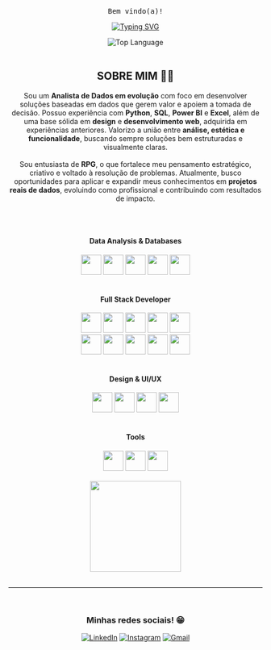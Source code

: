  <br>
<div align="center">
  
  <samp>
      Bem vindo(a)!
      <br>
  </samp>

[![Typing SVG](https://readme-typing-svg.demolab.com?font=Fira+Code&pause=1000&color=FF9900&center=true&vCenter=true&width=435&lines=Me+chamo+Kevyn+Ladislau;Analista+de+dados+em+evolu%C3%A7%C3%A3o+%F0%9F%93%8A)](https://git.io/typing-svg)

<img align="center" alt="Top Language" src="http://github-profile-summary-cards.vercel.app/api/cards/profile-details?username=KevynFirst&theme=dark"/>

  <br>

</div>

  <br>

<div align="center">
  <h2>SOBRE MIM 👨‍💻</h2>
  <p>
    Sou um <b>Analista de Dados em evolução</b> com foco em desenvolver soluções baseadas em dados que gerem valor e apoiem a tomada de decisão.  
    Possuo experiência com <b>Python</b>, <b>SQL</b>, <b>Power BI</b> e <b>Excel</b>, além de uma base sólida em <b>design</b> e <b>desenvolvimento web</b>, adquirida em experiências anteriores.  
    Valorizo a união entre <b>análise, estética e funcionalidade</b>, buscando sempre soluções bem estruturadas e visualmente claras.  
    <br><br>
    Sou entusiasta de <b>RPG</b>, o que fortalece meu pensamento estratégico, criativo e voltado à resolução de problemas.  
    Atualmente, busco oportunidades para aplicar e expandir meus conhecimentos em <b>projetos reais de dados</b>, evoluindo como profissional e contribuindo com resultados de impacto.  
  </p>
  <br>
</div>

<br>

<div align="center">
  <h4>Data Analysis & Databases</h4>
  <img width="40" src="https://img.icons8.com/?size=100&id=13654&format=png&color=000000" />
  <img width="40" src="https://img.icons8.com/?size=100&id=Ny0t2MYrJ70p&format=png&color=000000" />
  <img width="40" src="https://cdn.jsdelivr.net/gh/devicons/devicon@latest/icons/python/python-original.svg" />
  <img width="40" src="https://cdn.jsdelivr.net/gh/devicons/devicon@latest/icons/mysql/mysql-original.svg" />
  <img width="40" src="https://cdn.jsdelivr.net/gh/devicons/devicon@latest/icons/amazonwebservices/amazonwebservices-plain-wordmark.svg" />

  
</div>

<br>

<div align="center">
  <h4>Full Stack Developer </h4>

  <img width="40" src="https://cdn.jsdelivr.net/gh/devicons/devicon@latest/icons/html5/html5-original.svg" />
  <img width="40" src="https://cdn.jsdelivr.net/gh/devicons/devicon@latest/icons/css3/css3-original.svg" />
  <img width="40" src="https://cdn.jsdelivr.net/gh/devicons/devicon@latest/icons/javascript/javascript-original.svg" />
  <img width="40" src="https://cdn.jsdelivr.net/gh/devicons/devicon@latest/icons/tailwindcss/tailwindcss-original.svg" />
  <img width="40" src="https://cdn.jsdelivr.net/gh/devicons/devicon@latest/icons/react/react-original.svg" />
  <br>
  <img width="40" src="https://cdn.jsdelivr.net/gh/devicons/devicon@latest/icons/postgresql/postgresql-original.svg" />
  <img width="40" src="https://cdn.jsdelivr.net/gh/devicons/devicon@latest/icons/wordpress/wordpress-plain.svg" />
  <img width="40" src="https://cdn.jsdelivr.net/gh/devicons/devicon@latest/icons/php/php-original.svg" />
  <img width="40" src="https://cdn.jsdelivr.net/gh/devicons/devicon@latest/icons/nodejs/nodejs-original.svg" />
  <img width="40" src="https://cdn.jsdelivr.net/gh/devicons/devicon@latest/icons/typescript/typescript-original.svg" />

  
</div>

<br>

<div align="center">
  <h4>Design & UI/UX</h4>

  <img width="40" src="https://cdn.jsdelivr.net/gh/devicons/devicon@latest/icons/canva/canva-original.svg" />
  <img width="40" src="https://cdn.jsdelivr.net/gh/devicons/devicon@latest/icons/photoshop/photoshop-original.svg" />
  <img width="40" src="https://cdn.jsdelivr.net/gh/devicons/devicon@latest/icons/illustrator/illustrator-original.svg" />
  <img width="40" src="https://cdn.jsdelivr.net/gh/devicons/devicon@latest/icons/figma/figma-original.svg" />
  
  </div>

<br>

<div align="center">
  <h4>Tools</h4>
  <img width="40" src="https://cdn.jsdelivr.net/gh/devicons/devicon@latest/icons/git/git-original.svg" />
  <img width="40" src="https://cdn.jsdelivr.net/gh/devicons/devicon@latest/icons/linux/linux-original.svg" />
  <img width="40" src="https://cdn.jsdelivr.net/gh/devicons/devicon@latest/icons/docker/docker-original.svg" />

<br>
<br>
<img height="180em" src="https://github-readme-stats.vercel.app/api/top-langs/?username=kevynfirst&layout=compact&langs_count=6&theme=dark"/>
</div>

<br>

---

<br>

<div align="center">

### Minhas redes sociais! 😁
[![LinkedIn](https://img.shields.io/badge/LinkedIn-1E2832?style=for-the-badge&logo=linkedin&logoColor=0077B5)](https://www.linkedin.com/in/kevynfirst)
[![Instagram](https://img.shields.io/badge/-Instagram-1E2832?style=for-the-badge&logo=instagram&logoColor=%23E4405F)](https://instagram.com/kevynfirst)
[![Gmail](https://img.shields.io/badge/Gmail-1E2832?style=for-the-badge&logo=gmail&logoColor=red)](mailto:kevynfirst@gmail.com)
